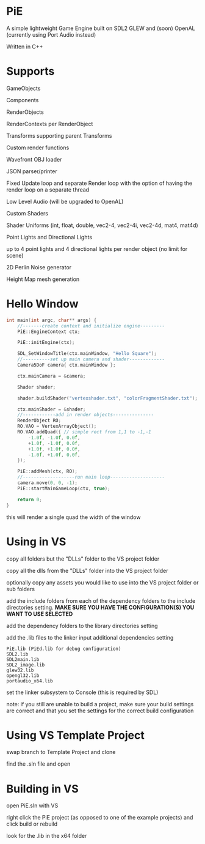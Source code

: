 # PiE
A simple lightweight Game Engine built on SDL2 GLEW and (soon) OpenAL (currently using Port Audio instead)

Written in C++

# Supports
GameObjects

Components

RenderObjects

RenderContexts per RenderObject

Transforms supporting parent Transforms

Custom render functions

Wavefront OBJ loader

JSON parser/printer

Fixed Update loop and separate Render loop with the option of having the render loop on a separate thread

Low Level Audio (will be upgraded to OpenAL)

Custom Shaders

Shader Uniforms (int, float, double, vec2-4, vec2-4i, vec2-4d, mat4, mat4d)

Point Lights and Directional Lights

up to 4 point lights and 4 directional lights per render object (no limit for scene)

2D Perlin Noise generator

Height Map mesh generation

# Hello Window

```cpp
int main(int argc, char** args) {
	//-------create context and initialize engine---------
	PiE::EngineContext ctx;

	PiE::initEngine(ctx);

	SDL_SetWindowTitle(ctx.mainWindow, "Hello Square");
	//----------set up main camera and shader-------------
	Camera5DoF camera{ ctx.mainWindow };

	ctx.mainCamera = &camera;

	Shader shader;

	shader.buildShader("vertexshader.txt", "colorFragmentShader.txt");

	ctx.mainShader = &shader;
	//------------add in render objects---------------
	RenderObject RO;
	RO.VAO = VertexArrayObject();
	RO.VAO.addQuad({ // simple rect from 1,1 to -1,-1
		-1.0f, -1.0f, 0.0f,
		+1.0f, -1.0f, 0.0f,
		+1.0f, +1.0f, 0.0f,
		-1.0f, +1.0f, 0.0f,
	});

	PiE::addMesh(ctx, RO);
	//-------------------run main loop--------------------
	camera.move(0, 0, -1);
	PiE::startMainGameLoop(ctx, true);

	return 0;
}
```

this will render a single quad the width of the window

# Using in VS
copy all folders but the "DLLs" folder to the VS project folder

copy all the dlls from the "DLLs" folder into the VS project folder

optionally copy any assets you would like to use into the VS project folder or sub folders

add the include folders from each of the dependency folders to the include directories setting.  **MAKE SURE YOU HAVE THE CONFIGURATION(S) YOU WANT TO USE SELECTED**

add the dependency folders to the library directories setting

add the .lib files to the linker input additional dependencies setting

    PiE.lib (PiEd.lib for debug configuration)
    SDL2.lib
    SDL2main.lib
    SDL2_image.lib
    glew32.lib
    opengl32.lib
    portaudio_x64.lib
    
set the linker subsystem to Console (this is required by SDL)

note: if you still are unable to build a project, make sure your build settings are correct and that you set the settings for the correct build configuration

# Using VS Template Project

swap branch to Template Project and clone

find the .sln file and open

# Building in VS

open PiE.sln with VS

right click the PiE project (as opposed to one of the example projects) and click build or rebuild

look for the .lib in the x64 folder
